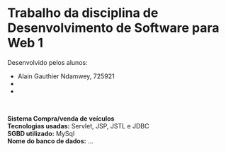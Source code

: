<h1>Trabalho da disciplina de Desenvolvimento de Software para Web 1</h1>

Desenvolvido pelos alunos:<br/>
- Alain Gauthier Ndamwey, 725921
- 
- 

<br/>

<b>Sistema Compra/venda de veículos</b><br/>
<b>Tecnologias usadas:</b> Servlet, JSP, JSTL e JDBC<br/>
<b>SGBD utilizado:</b> MySql <br/>
<b>Nome do banco de dados:</b> ... <br/>
<br/> 
